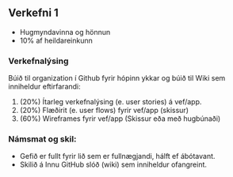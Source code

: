 ## Verkefni 1 

- Hugmyndavinna og hönnun
- 10% af heildareinkunn

### Verkefnalýsing 
Búið til organization í Github fyrir hópinn ykkar og búið til Wiki sem inniheldur eftirfarandi:

1. (20%) Ítarleg verkefnalýsing (e. user stories) á vef/app.
1. (20%) Flæðirit (e. user flows) fyrir vef/app (skissur)
1. (60%) Wireframes fyrir vef/app (Skissur eða með hugbúnaði)

### Námsmat og skil:
* Gefið er fullt fyrir lið sem er fullnægjandi, hálft ef ábótavant.
* Skilið á Innu GitHub slóð (wiki) sem inniheldur ofangreint.
